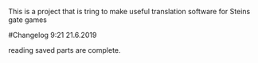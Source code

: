 This is a project that is tring to make useful translation software for Steins gate games 

#Changelog 9:21 21.6.2019

reading saved parts are complete.
